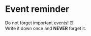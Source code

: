 # Event reminder
Do not forget important events! :alarm_clock: <br />
Write it down once and **NEVER** forget it.
